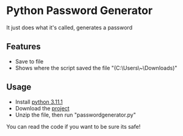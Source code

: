 
# Python Password Generator

It just does what it's called, generates a password




## Features

- Save to file
- Shows where the script saved the file "(C:\Users\\~\Downloads)"



## Usage
- Install [python 3.11.1](https://www.python.org/ftp/python/3.11.1/python-3.11.1-amd64.exe)
- Download the [project](https://github.com/vorlie/password-something-idfk/archive/refs/heads/main.zip)
- Unzip the file, then run "passwordgenerator.py"

You can read the code if you want to be sure its safe!
